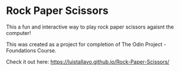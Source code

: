 # Rock Paper Scissors
This a fun and interactive way to play rock paper scissors agaisnt the computer!

This was created as a project for completion of The Odin Project - Foundations Course.

Check it out here: https://luistallavo.github.io/Rock-Paper-Scissors/



